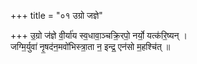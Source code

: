 +++
title = "०१ उग्रो जज्ञे"

+++
उ॒ग्रो ज॑ज्ञे वी॒र्या॑य स्व॒धावा॒ञ्चक्रि॒रपो॒ नर्यो॒ यत्क॑रि॒ष्यन् ।  
जग्मि॒र्युवा॑ नृ॒षद॑न॒मवो॑भिस्त्रा॒ता न॒ इन्द्र॒ एन॑सो म॒हश्चि॑त् ॥